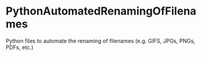 # PythonAutomatedRenamingOfFilenames
Python files to automate the renaming of filenames (e.g. GIFS, JPGs, PNGs, PDFs, etc.)
